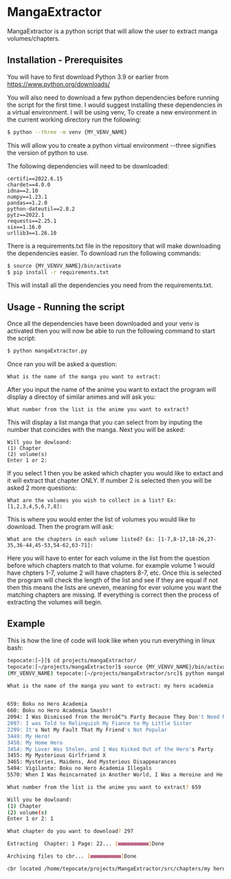 # MangaExtractor

MangaExtractor is a python script that will allow the user to extract manga volumes/chapters.

## **Installation - Prerequisites**

You will have to first download Python 3.9 or earlier from https://www.python.org/downloads/

You will also need to download a few python dependencies before running the script for the first time. I would suggest installing these dependencies in a virtual environment. I will be using venv, To create a new environment in the current working directory run the following:

```bash
$ python --three -m venv {MY_VENV_NAME}
```

This will allow you to create a python virtual environment --three signifies the version of python to use.

The following dependencies will need to be downloaded:

```
certifi==2022.6.15
chardet==4.0.0
idna==2.10
numpy==1.23.1
pandas==1.2.0
python-dateutil==2.8.2
pytz==2022.1
requests==2.25.1
six==1.16.0
urllib3==1.26.10
```

There is a requirements.txt file in the repository that will make downloading the dependencies easier. To download run the following commands:

```bash
$ source {MY_VENVV_NAME}/bin/activate
$ pip install -r requirements.txt
```

This will install all the dependencies you need from the requirements.txt.

## **Usage - Running the script**

Once all the dependencies have been downloaded and your venv is activated then you will now be able to run the following command to start the script:

```bash
$ python mangaExtractor.py
```

Once ran you will be asked a question:

```
What is the name of the manga you want to extract:
```
After you input the name of the anime you want to extact the program will display a directoy of similar animes and will ask you:

```
What number from the list is the anime you want to extract?
```

This will display a list manga that you can select from by inputing the number that coincides with the manga. Next you will be asked:

```
Will you be dowloand:
(1) Chapter
(2) volume(s)
Enter 1 or 2:
```

If you select 1 then you be asked which chapter you would like to extact and it will extract that chapter ONLY. If number 2 is selected then you will be asked 2 more questions:

```
What are the volumes you wish to collect in a list? Ex: [1,2,3,4,5,6,7,8]: 
```

This is where you would enter the list of volumes you would like to download. Then the program will ask:

```
What are the chapters in each volume listed? Ex: [1-7,8-17,18-26,27-35,36-44,45-53,54-62,63-71]:
```

Here you will have to enter for each volume in the list from the question before which chapters match to that volume. for example volume 1 would have chpters 1-7, volume 2 will have chapters 8-7, etc. Once this is selected the program will check the length of the list and see if they are equal if not then this means the lists are uneven, meaning for ever volume you want the matching chapters are missing. If everything is correct then the process of extracting the volumes will begin.


## Example

This is how the line of code will look like when you run everything in linux bash:

```Bash
tepocate:[~}]$ cd projects/mangaExtractor/
tepocate:[~/projects/mangaExtractor]$ source {MY_VENVV_NAME}/bin/activate
(MY_VENVV_NAME) tepocate:[~/projects/mangaExtractor/src]$ python mangaExtractor.py

What is the name of the manga you want to extract: my hero academia


659: Boku no Hero Academia
660: Boku no Hero Academia Smash!!
2094: I Was Dismissed from the Heroâ€™s Party Because They Don't Need My Training Skills
2097: I was Told to Relinquish My Fiance to My Little Sister
2299: It's Not My Fault That My Friend's Not Popular
3449: My Hero!
3450: My Home Hero
3454: My Lover Was Stolen, and I Was Kicked Out of the Hero's Party
3455: My Mysterious Girlfriend X
3465: Mysteries, Maidens, And Mysterious Disappearances
5494: Vigilante: Boku no Hero Academia Illegals
5570: When I Was Reincarnated in Another World, I Was a Heroine and He Was a Hero

What number from the list is the anime you want to extract? 659

Will you be dowloand:
(1) Chapter
(2) volume(s)
Enter 1 or 2: 1

What chapter do you want to download? 297

Extracting  Chapter: 1 Page: 22... [■■■■■■■■■■]Done

Archiving files to cbr... [■■■■■■■■■■]Done

cbr located /home/tepocate/projects/MangaExtractor/src/chapters/my hero academia/my hero academia c297.cbr

```